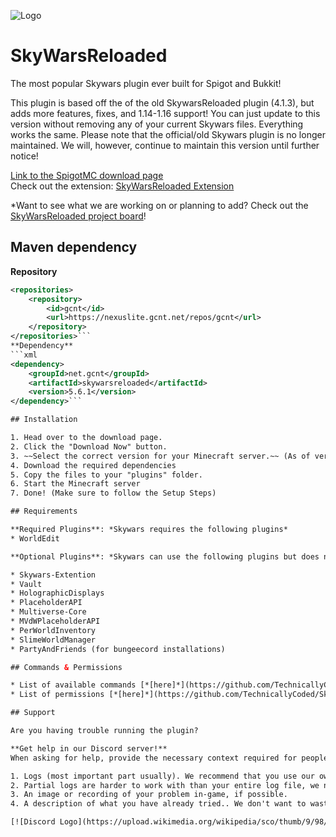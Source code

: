 ![Logo](https://gaagjescraft.net/inc/img/logo-expanded.png)

# SkyWarsReloaded
The most popular Skywars plugin ever built for Spigot and Bukkit!

This plugin is based off the of the old SkywarsReloaded plugin (4.1.3), but adds more features, fixes, and 1.14-1.16 support! You can just update to this version without removing any of your current Skywars files. Everything works the same. Please note that the official/old Skywars plugin is no longer maintained. We will, however, continue to maintain this version until further notice!

[Link to the SpigotMC download page](https://gaagjescraft.net/swr)<br>
Check out the extension: [SkyWarsReloaded Extension](https://gaagjescraft.net/swre)

*Want to see what we are working on or planning to add? Check out the [SkyWarsReloaded project board](https://github.com/users/lukasvdgaag/projects/2)!

## Maven dependency
**Repository**  
```xml
<repositories>
    <repository>
        <id>gcnt</id>
        <url>https://nexuslite.gcnt.net/repos/gcnt</url>
    </repository>
</repositories>```
**Dependency**
```xml
<dependency>
    <groupId>net.gcnt</groupId>
    <artifactId>skywarsreloaded</artifactId>
    <version>5.6.1</version>
</dependency>```

## Installation

1. Head over to the download page.
2. Click the "Download Now" button.
3. ~~Select the correct version for your Minecraft server.~~ (As of version 5.3.0, the plugin works across all versions)
4. Download the required dependencies
5. Copy the files to your "plugins" folder.
6. Start the Minecraft server
7. Done! (Make sure to follow the Setup Steps)

## Requirements

**Required Plugins**: *Skywars requires the following plugins*
* WorldEdit

**Optional Plugins**: *Skywars can use the following plugins but does not require them for the basic functions*

* Skywars-Extention
* Vault
* HolographicDisplays
* PlaceholderAPI
* Multiverse-Core
* MVdWPlaceholderAPI
* PerWorldInventory
* SlimeWorldManager
* PartyAndFriends (for bungeecord installations)

## Commands & Permissions

* List of available commands [*[here]*](https://github.com/TechnicallyCoded/SkywarsReloadedWiki/wiki/commands)
* List of permissions [*[here]*](https://github.com/TechnicallyCoded/SkywarsReloadedWiki/wiki/permissions)

## Support

Are you having trouble running the plugin?

**Get help in our Discord server!**
When asking for help, provide the necessary context required for people to help you. This includes one or more of the following:

1. Logs (most important part usually). We recommend that you use our own "paste" website to submit your logs
2. Partial logs are harder to work with than your entire log file, we need the most information about what's happening
3. An image or recording of your problem in-game, if possible.
4. A description of what you have already tried.. We don't want to waste your time.

[![Discord Logo](https://upload.wikimedia.org/wikipedia/sco/thumb/9/98/Discord_logo.svg/905px-Discord_logo.svg.png)](https://gaagjescraft.net/discord)
